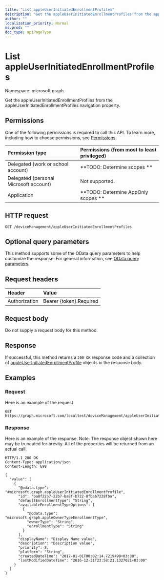 ```yaml
---
title: "List appleUserInitiatedEnrollmentProfiles"
description: "Get the appleUserInitiatedEnrollmentProfiles from the appleUserInitiatedEnrollmentProfiles navigation property."
author: ""
localization_priority: Normal
ms.prod: ""
doc_type: apiPageType
---
```


# List appleUserInitiatedEnrollmentProfiles

Namespace: microsoft.graph

Get the appleUserInitiatedEnrollmentProfiles from the appleUserInitiatedEnrollmentProfiles navigation property.

## Permissions
One of the following permissions is required to call this API. To learn more, including how to choose permissions, see [Permissions](/concepts/permissions-reference.md).

|Permission type|Permissions (from most to least privileged)|
|:---|:---|
|Delegated (work or school account)|**TODO: Determine scopes **|
|Delegated (personal Microsoft account)|Not supported.|
|Application|**TODO: Determine AppOnly scopes **|

## HTTP request
<!-- {
  "blockType": "ignored"
}
-->
``` http
GET /deviceManagement/appleUserInitiatedEnrollmentProfiles
```

## Optional query parameters
This method supports some of the OData query parameters to help customize the response. For general information, see [OData query parameters](/graph/query-parameters).

## Request headers
|Header|Value|
|:---|:---|
|Authorization|Bearer {token}.Required|

## Request body
Do not supply a request body for this method.

## Response
If successful, this method returns a `200 OK` response code and a collection of [appleUserInitiatedEnrollmentProfile](../resources/appleuserinitiatedenrollmentprofile.md) objects in the response body.

## Examples

### Request
Here is an example of the request.
<!-- {
  "blockType": "request",
  "name": "get_appleuserinitiatedenrollmentprofile"
}
-->
``` http
GET https://graph.microsoft.com/localtest/deviceManagement/appleUserInitiatedEnrollmentProfiles
```

### Response
Here is an example of the response. Note: The response object shown here may be truncated for brevity. All of the properties will be returned from an actual call.
<!-- {
  "blockType": "response",
  "truncated": true,
  "@odata.type": "collection(microsoft.graph.appleuserinitiatedenrollmentprofile)"
}
-->
``` http
HTTP/1.1 200 OK
Content-Type: application/json
Content-Length: 699

{
  "value": [
    {
      "@odata.type": "#microsoft.graph.appleUserInitiatedEnrollmentProfile",
      "id": "ba8f22b7-22b7-ba8f-b722-8fbab7228fba",
      "defaultEnrollmentType": "String",
      "availableEnrollmentTypeOptions": [
        {
          "@odata.type": "microsoft.graph.appleOwnerTypeEnrollmentType",
          "ownerType": "String",
          "enrollmentType": "String"
        }
      ],
      "displayName": "Display Name value",
      "description": "Description value",
      "priority": 8,
      "platform": "String",
      "createdDateTime": "2017-01-01T00:02:14.7219499+03:00",
      "lastModifiedDateTime": "2016-12-31T23:58:21.1327021+03:00"
    }
  ]
}
```

